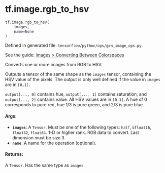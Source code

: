 <div itemscope itemtype="http://developers.google.com/ReferenceObject">
<meta itemprop="name" content="tf.image.rgb_to_hsv" />
<meta itemprop="path" content="Stable" />
</div>

# tf.image.rgb_to_hsv

``` python
tf.image.rgb_to_hsv(
    images,
    name=None
)
```



Defined in generated file: `tensorflow/python/ops/gen_image_ops.py`.

See the guide: [Images > Converting Between Colorspaces](../../../../api_guides/python/image.md#Converting_Between_Colorspaces)

Converts one or more images from RGB to HSV.

Outputs a tensor of the same shape as the `images` tensor, containing the HSV
value of the pixels. The output is only well defined if the value in `images`
are in `[0,1]`.

`output[..., 0]` contains hue, `output[..., 1]` contains saturation, and
`output[..., 2]` contains value. All HSV values are in `[0,1]`. A hue of 0
corresponds to pure red, hue 1/3 is pure green, and 2/3 is pure blue.

#### Args:

* <b>`images`</b>: A `Tensor`. Must be one of the following types: `half`, `bfloat16`, `float32`, `float64`.
    1-D or higher rank. RGB data to convert. Last dimension must be size 3.
* <b>`name`</b>: A name for the operation (optional).


#### Returns:

A `Tensor`. Has the same type as `images`.